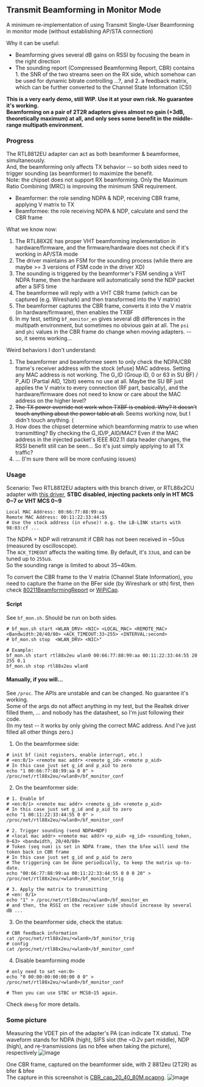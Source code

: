## Transmit Beamforming in Monitor Mode 
A minimum re-implementation of using Transmit Single-User Beamforming in monitor mode (without establishing AP/STA connection)  

Why it can be useful:
 - Beamforming gives several dB gains on RSSI by focusing the beam in the right direction
 - The sounding report (Compressed Beamforming Report, CBR) contains 1. the SNR of the two streams seen on the RX side, which somehow can be used for dynamic bitrate controlling ...?, and 2. a feedback matrix, which can be further converted to the Channel State Information (CSI)

**This is a very early demo, still WIP. Use it at your own risk. No guarantee it's working.**  
**Beamforming on a pair of 2T2R adapters gives almost no gain (+3dB, theoretically maximum) at all, and only sees some benefit in the middle-range multipath environment.**

### Progress
The RTL8812EU adapter can act as both beamformer & beamformee, simultaneously.    
And, the beamforming only affects TX behavior -- so both sides need to trigger sounding (as beamformer) to maximize the benefit.  
Note: the chipset does not support RX beamforming. Only the Maximum Ratio Combining (MRC) is improving the minimum SNR requirement.  
 - Beamformer: the role sending NDPA & NDP, receiving CBR frame, applying V matrix to TX 
 - Beamformee: the role receiving NDPA & NDP, calculate and send the CBR frame

What we know now:  
1. The RTL88X2E has proper VHT beamforming implementation in hardware/firmware, and the firmware/hardware does not check if it's working in AP/STA mode
2. The driver maintains an FSM for the sounding process (while there are maybe >= 3 versions of FSM code in the driver XD)
3. The sounding is triggered by the beamformer's FSM sending a VHT NDPA frame, then the hardware will automatically send the NDP packet after a SIFS time
4. The beamformee will reply with a VHT CBR frame (which can be captured (e.g. Wireshark) and then transformed into the V matrix)
5. The beamformer captures the CBR frame, converts it into the V matrix (in hardware/firmware), then enables the TXBF
6. In my test, setting ```bf_monitor_en``` gives several dB differences in the multipath environment, but sometimes no obvious gain at all. The ```psi``` and ```phi``` values in the CBR frame do change when moving adapters. -- so, it seems working...

Weird behaviors I don't understand: 
1. The beamformer and beamformee seem to only check the NDPA/CBR frame's receiver address with the stock (efuse) MAC address.
   Setting any MAC address is not working. The G_ID (Group ID, 0 or 63 in SU BF) / P_AID (Partial AID, 12bit) seems no use at all.
   Maybe the SU BF just applies the V matrix to every connection (RF part, basically), and the hardware/firmware does not need to know or care about the MAC address on the higher level?
2. ~~The TX power override not work when TXBF is enabled. Why? It doesn't touch anything about the power table at all.~~ Seems working now, but I didn't touch anything. (
3. How does the chipset determine which beamforming matrix to use when transmitting? By checking the G_ID/P_AID/MAC? Even if the MAC address in the injected packet's IEEE 802.11 data header changes, the RSSI benefit still can be seen... So it's just simply applying to all TX traffic?
4. ... (I'm sure there will be more confusing issues)

### Usage
Scenario: 
Two RTL8812EU adapters with this branch driver, or RTL88x2CU adapter with [this driver](https://github.com/libc0607/rtl88x2cu-20230728), **STBC disabled, injecting packets only in HT MCS 0\~7 or VHT MCS 0\~9**  
```
Local MAC Address: 00:66:77:88:99:aa
Remote MAC Address: 00:11:22:33:44:55
# Use the stock address (in efuse)! e.g. the LB-LINK starts with 98:03:cf ...
```

The NDPA + NDP will retransmit if CBR has not been received in ~50us (measured by oscilloscope).  
The ```ACK_TIMEOUT``` affects the waiting time. By default, it's ```33```us, and can be tuned up to ```255```us.  
So the sounding range is limited to about 35\~40km.  

To convert the CBR frame to the V matrix (Channel State Information), you need to capture the frame on the BFer side (by Wireshark or sth) first, then check [80211BeamformingReport](https://github.com/Vito-Swift/dpkt-80211BeamformingReport) or [WiPiCap](https://github.com/watalabo/WiPiCap). 

#### Script
See ```bf_mon.sh```. Should be run on both sides.
```
# bf_mon.sh start <WLAN_DRV> <NIC> <LOCAL_MAC> <REMOTE_MAC> <Bandwidth:20/40/80> <ACK_TIMEOUT:33~255> <INTERVAL:second>
# bf_mon.sh stop  <WLAN_DRV> <NIC>"

# Example: 
bf_mon.sh start rtl88x2eu wlan0 00:66:77:88:99:aa 00:11:22:33:44:55 20 255 0.1
bf_mon.sh stop rtl88x2eu wlan0
```

#### Manually, if you will...

See ```/proc```.
The APIs are unstable and can be changed. No guarantee it's working.  
Some of the args do not affect anything in my test, but the Realtek driver filled them, ... and nobody has the datasheet, so I'm just following their code.  
(In my test -- it works by only giving the correct MAC address. And I've just filled all other things zero.)
1. On the beamformee side: 
```
# init bf (init registers, enable interrupt, etc.)
# <en:0/1> <remote mac addr> <remote g_id> <remote p_aid>
# In this case just set g_id and p_aid to zero
echo "1 00:66:77:88:99:aa 0 0" > /proc/net/rtl88x2eu/<wlan0>/bf_monitor_conf
```
2. On the beamformer side:
```
# 1. Enable bf
# <en:0/1> <remote mac addr> <remote g_id> <remote p_aid>
# In this case just set g_id and p_aid to zero
echo "1 00:11:22:33:44:55 0 0" > /proc/net/rtl88x2eu/<wlan0>/bf_monitor_conf

# 2. Trigger sounding (send NDPA+NDP)
# <local mac addr> <remote mac addr> <p_aid> <g_id> <sounding_token, 0~63> <bandwidth, 20/40/80>
# Token (seq num) is set in NDPA frame, then the bfee will send the token back in CBR frame
# In this case just set g_id and p_aid to zero
# The triggering can be done periodically, to keep the matrix up-to-date.  
echo "00:66:77:88:99:aa 00:11:22:33:44:55 0 0 0 20" > /proc/net/rtl88x2eu/<wlan0>/bf_monitor_trig

# 3. Apply the matrix to transmitting
# <en: 0/1>
echo "1" > /proc/net/rtl88x2eu/<wlan0>/bf_monitor_en
# and then, the RSSI on the receiver side should increase by several dB ...
```

3. On the beamformer side, check the status:
```
# CBR feedback information 
cat /proc/net/rtl88x2eu/<wlan0>/bf_monitor_trig
# config
cat /proc/net/rtl88x2eu/<wlan0>/bf_monitor_conf
```

4. Disable beamforming mode
```
# only need to set <en:0>
echo "0 00:00:00:00:00:00 0 0" > /proc/net/rtl88x2eu/<wlan0>/bf_monitor_conf

# Then you can use STBC or MCS8~15 again.
``` 

Check ```dmesg``` for more details.

### Some picture 

Measuring the VDET pin of the adapter's PA (can indicate TX status). The waveform stands for NDPA (high), SIFS slot (the ~0.2v part middle), NDP (high), and re-transmissions (as no bfee when taking the picture), respectively
![image](https://github.com/user-attachments/assets/50bc6bb0-0dae-4940-b354-8eaf719d8218)

One CBR frame, captured on the beamformer side, with 2 8812eu (2T2R) as bfer & bfee  
The capture in this screenshot is [CBR_cap_20_40_80M.pcapng](https://github.com/libc0607/rtl88x2eu-20230815/blob/beamforming_research/CBR_cap_20_40_80M.pcapng).
![image](https://github.com/user-attachments/assets/c7dbeb3f-4633-4ce1-b5fd-09692c63c784)  

